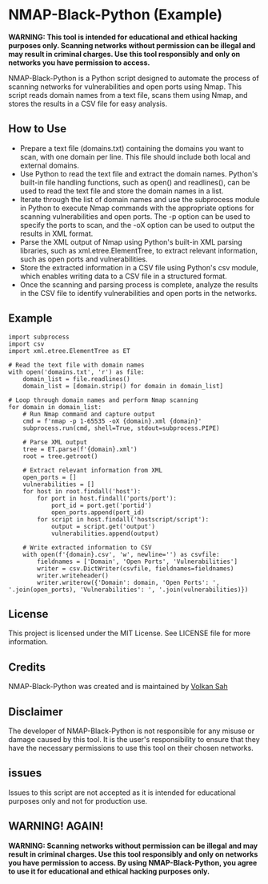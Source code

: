 # NMAP-Black-Python (Example)
**WARNING: This tool is intended for educational and ethical hacking purposes only. Scanning networks without permission can be illegal and may result in criminal charges. Use this tool responsibly and only on networks you have permission to access.**

NMAP-Black-Python is a Python script designed to automate the process of scanning networks for vulnerabilities and open ports using Nmap. This script reads domain names from a text file, scans them using Nmap, and stores the results in a CSV file for easy analysis.

## How to Use
- Prepare a text file (domains.txt) containing the domains you want to scan, with one domain per line. This file should include both local and external domains.
- Use Python to read the text file and extract the domain names. Python's built-in file handling functions, such as open() and readlines(), can be used to read the text file and store the domain names in a list.
- Iterate through the list of domain names and use the subprocess module in Python to execute Nmap commands with the appropriate options for scanning vulnerabilities and open ports. The -p option can be used to specify the ports to scan, and the -oX option can be used to output the results in XML format.
- Parse the XML output of Nmap using Python's built-in XML parsing libraries, such as xml.etree.ElementTree, to extract relevant information, such as open ports and vulnerabilities.
- Store the extracted information in a CSV file using Python's csv module, which enables writing data to a CSV file in a structured format.
- Once the scanning and parsing process is complete, analyze the results in the CSV file to identify vulnerabilities and open ports in the networks.

## Example

```
import subprocess
import csv
import xml.etree.ElementTree as ET

# Read the text file with domain names
with open('domains.txt', 'r') as file:
    domain_list = file.readlines()
    domain_list = [domain.strip() for domain in domain_list]

# Loop through domain names and perform Nmap scanning
for domain in domain_list:
    # Run Nmap command and capture output
    cmd = f'nmap -p 1-65535 -oX {domain}.xml {domain}'
    subprocess.run(cmd, shell=True, stdout=subprocess.PIPE)

    # Parse XML output
    tree = ET.parse(f'{domain}.xml')
    root = tree.getroot()

    # Extract relevant information from XML
    open_ports = []
    vulnerabilities = []
    for host in root.findall('host'):
        for port in host.findall('ports/port'):
            port_id = port.get('portid')
            open_ports.append(port_id)
        for script in host.findall('hostscript/script'):
            output = script.get('output')
            vulnerabilities.append(output)

    # Write extracted information to CSV
    with open(f'{domain}.csv', 'w', newline='') as csvfile:
        fieldnames = ['Domain', 'Open Ports', 'Vulnerabilities']
        writer = csv.DictWriter(csvfile, fieldnames=fieldnames)
        writer.writeheader()
        writer.writerow({'Domain': domain, 'Open Ports': ', '.join(open_ports), 'Vulnerabilities': ', '.join(vulnerabilities)})
``` 
## License
This project is licensed under the MIT License. See LICENSE file for more information.

## Credits
NMAP-Black-Python was created and is maintained by [Volkan Sah](https://github.com/volkansah)

## Disclaimer
The developer of NMAP-Black-Python is not responsible for any misuse or damage caused by this tool. It is the user's responsibility to ensure that they have the necessary permissions to use this tool on their chosen networks.

## issues
Issues to this script are not accepted as it is intended for educational purposes only and not for production use.

## WARNING! AGAIN!
**WARNING: Scanning networks without permission can be illegal and may result in criminal charges. Use this tool responsibly and only on networks you have permission to access. By using NMAP-Black-Python, you agree to use it for educational and ethical hacking purposes only.**
